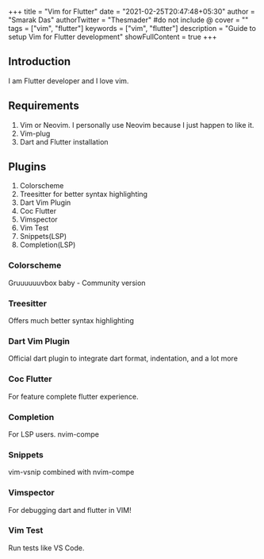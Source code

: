 +++
title = "Vim for Flutter"
date = "2021-02-25T20:47:48+05:30"
author = "Smarak Das"
authorTwitter = "Thesmader" #do not include @
cover = ""
tags = ["vim", "flutter"]
keywords = ["vim", "flutter"]
description = "Guide to setup Vim for Flutter development"
showFullContent = true
+++

## Introduction

I am Flutter developer and I love vim. 

## Requirements
1. Vim or Neovim. I personally use Neovim because I just happen to like it.
2. Vim-plug
3. Dart and Flutter installation

## Plugins
1. Colorscheme
2. Treesitter for better syntax highlighting
3. Dart Vim Plugin
4. Coc Flutter
5. Vimspector
6. Vim Test
7. Snippets(LSP)
8. Completion(LSP)

### Colorscheme
Gruuuuuuvbox baby - Community version

### Treesitter
Offers much better syntax highlighting

### Dart Vim Plugin
Official dart plugin to integrate dart format, indentation, and a lot more

### Coc Flutter
For feature complete flutter experience.

### Completion
For LSP users. nvim-compe

### Snippets
vim-vsnip combined with nvim-compe

### Vimspector
For debugging dart and flutter in VIM!

### Vim Test
Run tests like VS Code.
